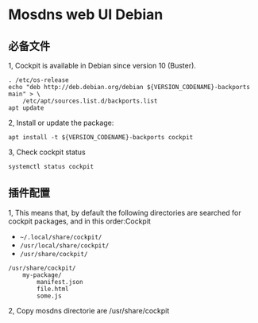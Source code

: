 # Mosdns web UI Debian

## 必备文件

1, Cockpit is available in Debian since version 10 (Buster).

```shell
. /etc/os-release
echo "deb http://deb.debian.org/debian ${VERSION_CODENAME}-backports main" > \
    /etc/apt/sources.list.d/backports.list
apt update
```

2, Install or update the package:

```shell
apt install -t ${VERSION_CODENAME}-backports cockpit
```

3, Check cockpit status

```shell
systemctl status cockpit
```

## 插件配置

1, This means that, by default the following directories are searched for cockpit packages, and in this order:Cockpit 

* `~/.local/share/cockpit/`
* `/usr/local/share/cockpit/`
* `/usr/share/cockpit/`

```properties
/usr/share/cockpit/
    my-package/
        manifest.json
        file.html
        some.js
```

2, Copy mosdns directorie are /usr/share/cockpit


